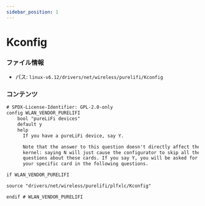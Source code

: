 ```yaml
---
sidebar_position: 1
---
```

# Kconfig

### ファイル情報

- パス: `linux-v6.12/drivers/net/wireless/purelifi/Kconfig`

### コンテンツ

```txt
# SPDX-License-Identifier: GPL-2.0-only
config WLAN_VENDOR_PURELIFI
	bool "pureLiFi devices"
	default y
	help
	  If you have a pureLiFi device, say Y.

	  Note that the answer to this question doesn't directly affect the
	  kernel: saying N will just cause the configurator to skip all the
	  questions about these cards. If you say Y, you will be asked for
	  your specific card in the following questions.

if WLAN_VENDOR_PURELIFI

source "drivers/net/wireless/purelifi/plfxlc/Kconfig"

endif # WLAN_VENDOR_PURELIFI

```
